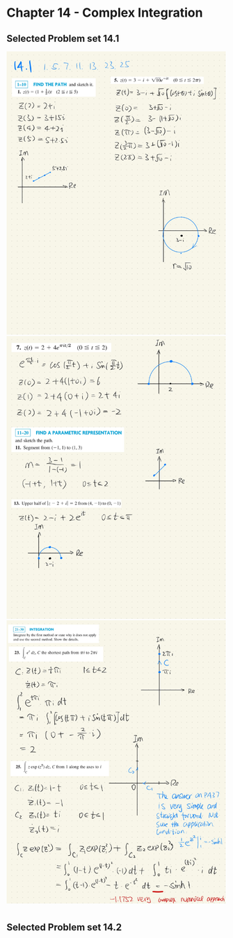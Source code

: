 # Chapter 14 - Complex Integration

## Selected Problem set 14.1
<img src="Img/Calculus 3-14-118.jpg" alt="drawing" style="width:550px;"/>
<img src="Img/Calculus 3-14-119.jpg" alt="drawing" style="width:700px;"/>
<img src="Img/Calculus 3-14-120.jpg" alt="drawing" style="width:700px;"/>

#  
## Selected Problem set 14.2
